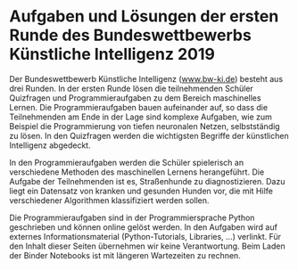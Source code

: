 # Aufgaben und Lösungen der ersten Runde des Bundeswettbewerbs Künstliche Intelligenz 2019

Der Bundeswettbewerb Künstliche Intelligenz (www.bw-ki.de) besteht aus drei Runden. In der ersten Runde lösen die teilnehmenden Schüler Quizfragen und Programmieraufgaben zu dem Bereich maschinelles Lernen. Die Programmieraufgaben bauen aufeinander auf, so dass die Teilnehmenden am Ende in der Lage sind komplexe Aufgaben, wie zum Beispiel die Programmierung von tiefen neuronalen Netzen, selbstständig zu lösen. In den Quizfragen werden die wichtigsten Begriffe der künstlichen Intelligenz abgedeckt.

In den Programmieraufgaben werden die Schüler spielerisch an verschiedene Methoden des maschinellen Lernens herangeführt. Die Aufgabe der Teilnehmenden ist es, Straßenhunde zu diagnostizieren. Dazu liegt ein Datensatz von kranken und gesunden Hunden vor, die mit Hilfe verschiedener Algorithmen klassifiziert werden sollen.

Die Programmieraufgaben sind in der Programmiersprache Python geschrieben und können online gelöst werden. In den Aufgaben wird auf externes Informationsmaterial (Python-Tutorials, Libraries, ...) verlinkt. Für den Inhalt dieser Seiten übernehmen wir keine Verantwortung. Beim Laden der Binder Notebooks ist mit längeren Wartezeiten zu rechnen.
